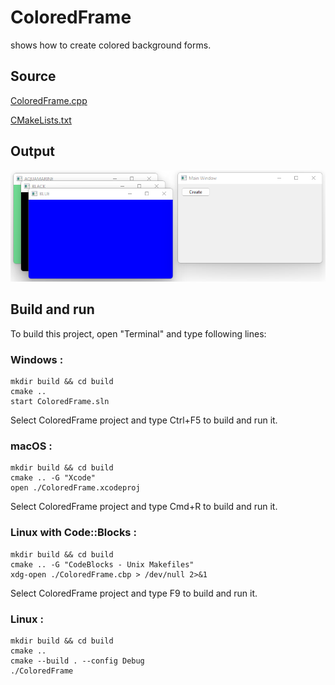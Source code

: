 # ColoredFrame

shows how to create colored background forms.

## Source

[ColoredFrame.cpp](ColoredFrame.cpp)

[CMakeLists.txt](CMakeLists.txt)

## Output

![output](../../../docs/Pictures/ColoredFrames.png)

## Build and run

To build this project, open "Terminal" and type following lines:

### Windows :

``` shell
mkdir build && cd build
cmake .. 
start ColoredFrame.sln
```

Select ColoredFrame project and type Ctrl+F5 to build and run it.

### macOS :

``` shell
mkdir build && cd build
cmake .. -G "Xcode"
open ./ColoredFrame.xcodeproj
```

Select ColoredFrame project and type Cmd+R to build and run it.

### Linux with Code::Blocks :

``` shell
mkdir build && cd build
cmake .. -G "CodeBlocks - Unix Makefiles"
xdg-open ./ColoredFrame.cbp > /dev/null 2>&1
```

Select ColoredFrame project and type F9 to build and run it.

### Linux :

``` shell
mkdir build && cd build
cmake .. 
cmake --build . --config Debug
./ColoredFrame
```
